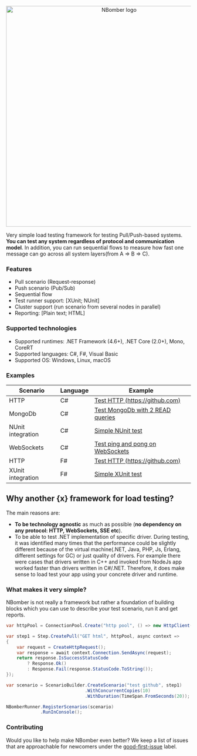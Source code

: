 <p align="center">
  <img src="https://raw.githubusercontent.com/PragmaticFlow/NBomber/master/assets/nbomber_logo.png" alt="NBomber logo" width="600px"> 
</p>

Very simple load testing framework for testing Pull/Push-based systems. **You can test any system regardless of protocol and communication model**. In addition, you can run sequential flows to measure how fast one message can go across all system layers(from A => B => C).

### Features
- Pull scenario (Request-response)
- Push scenario (Pub/Sub)
- Sequential flow
- Test runner support: [XUnit; NUnit]
- Cluster support (run scenario from several nodes in parallel)
- Reporting: [Plain text; HTML]

### Supported technologies
- Supported runtimes: .NET Framework (4.6+), .NET Core (2.0+), Mono, CoreRT
- Supported languages: C#, F#, Visual Basic
- Supported OS: Windows, Linux, macOS

### Examples
|Scenario|Language|Example|
|--|--|--|
| HTTP | C# | [Test HTTP (https://github.com)](https://github.com/PragmaticFlow/NBomber/blob/dev/examples/CSharp/CSharp.Examples/Scenarios/Http.cs) |
| MongoDb | C# | [Test MongoDb with 2 READ queries](https://github.com/PragmaticFlow/NBomber/blob/dev/examples/CSharp/CSharp.Examples/Scenarios/MongoDb.cs)|
| NUnit integration | C# | [Simple NUnit test](https://github.com/PragmaticFlow/NBomber/blob/dev/examples/CSharp/CSharp.Examples.NUnit/Tests.cs) |
| WebSockets | C# | [Test ping and pong on WebSockets](https://github.com/PragmaticFlow/NBomber/blob/dev/examples/CSharp/CSharp.Examples/Scenarios/WebSockets.cs) |
| HTTP | F# | [Test HTTP (https://github.com)](https://github.com/PragmaticFlow/NBomber/blob/dev/examples/FSharp/FSharp.Examples/Scenarios/Http.fs) |
| XUnit integration | F# | [Simple XUnit test](https://github.com/PragmaticFlow/NBomber/blob/dev/examples/FSharp/FSharp.Examples.XUnit/Tests.fs) |

## Why another {x} framework for load testing?
The main reasons are:
 - **To be technology agnostic** as much as possible (**no dependency on any protocol: HTTP, WebSockets, SSE etc**).
 - To be able to test .NET implementation of specific driver. During testing, it was identified many times that the performance could be slightly different because of the virtual machine(.NET, Java, PHP, Js, Erlang, different settings for GC) or just quality of drivers. For example there were cases that drivers written in C++ and invoked from NodeJs app worked faster than drivers written in C#/.NET. Therefore, it does make sense to load test your app using your concrete driver and runtime.

 ### What makes it very simple? 
NBomber is not really a framework but rather a foundation of building blocks which you can use to describe your test scenario, run it and get reports.
```csharp
var httpPool = ConnectionPool.Create("http pool", () => new HttpClient());

var step1 = Step.CreatePull("GET html", httpPool, async context =>
{
    var request = CreateHttpRequest();
    var response = await context.Connection.SendAsync(request);
    return response.IsSuccessStatusCode
        ? Response.Ok()
        : Response.Fail(response.StatusCode.ToString());
});

var scenario = ScenarioBuilder.CreateScenario("test github", step1)
                              .WithConcurrentCopies(10)
                              .WithDuration(TimeSpan.FromSeconds(20));

NBomberRunner.RegisterScenarios(scenario)
             .RunInConsole();
```

### Contributing
Would you like to help make NBomber even better? We keep a list of issues that are approachable for newcomers under the [good-first-issue](https://github.com/PragmaticFlow/NBomber/issues?q=is%3Aopen+is%3Aissue+label%3A%22good+first+issue%22) label.